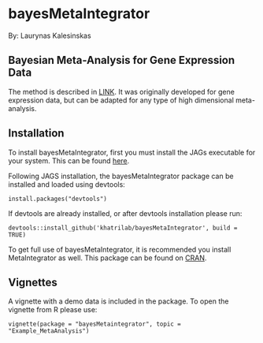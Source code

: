 # bayesMetaIntegrator
By: Laurynas Kalesinskas

## Bayesian Meta-Analysis for Gene Expression Data
The method is described in [LINK](). It was originally developed for gene expression data, but can be adapted for any type of high dimensional meta-analysis.

## Installation
To install bayesMetaIntegrator, first you must install the JAGs executable for your system. This can be found [here](https://mcmc-jags.sourceforge.io/).  

Following JAGS installation, the bayesMetaIntegrator package can be installed and loaded using devtools:
```
install.packages("devtools")
```
If devtools are already installed, or after devtools installation please run:
```
devtools::install_github('khatrilab/bayesMetaIntegrator', build = TRUE)
```
To get full use of bayesMetaIntegrator, it is recommended you install MetaIntegrator as well. This package can be found on [CRAN](https://cran.r-project.org/web/packages/MetaIntegrator/index.html).

## Vignettes
A vignette with a demo data is included in the package. To open the vignette from R please use:
```
vignette(package = "bayesMetaintegrator", topic = "Example_MetaAnalysis")
```
